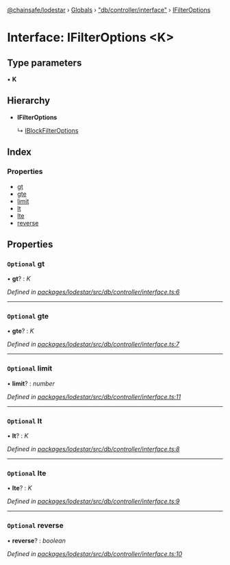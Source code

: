 [@chainsafe/lodestar](../README.md) › [Globals](../globals.md) › ["db/controller/interface"](../modules/_db_controller_interface_.md) › [IFilterOptions](_db_controller_interface_.ifilteroptions.md)

# Interface: IFilterOptions <**K**>

## Type parameters

▪ **K**

## Hierarchy

* **IFilterOptions**

  ↳ [IBlockFilterOptions](_db_api_beacon_repositories_blockarchive_.iblockfilteroptions.md)

## Index

### Properties

* [gt](_db_controller_interface_.ifilteroptions.md#optional-gt)
* [gte](_db_controller_interface_.ifilteroptions.md#optional-gte)
* [limit](_db_controller_interface_.ifilteroptions.md#optional-limit)
* [lt](_db_controller_interface_.ifilteroptions.md#optional-lt)
* [lte](_db_controller_interface_.ifilteroptions.md#optional-lte)
* [reverse](_db_controller_interface_.ifilteroptions.md#optional-reverse)

## Properties

### `Optional` gt

• **gt**? : *K*

*Defined in [packages/lodestar/src/db/controller/interface.ts:6](https://github.com/ChainSafe/lodestar/blob/be953aad3/packages/lodestar/src/db/controller/interface.ts#L6)*

___

### `Optional` gte

• **gte**? : *K*

*Defined in [packages/lodestar/src/db/controller/interface.ts:7](https://github.com/ChainSafe/lodestar/blob/be953aad3/packages/lodestar/src/db/controller/interface.ts#L7)*

___

### `Optional` limit

• **limit**? : *number*

*Defined in [packages/lodestar/src/db/controller/interface.ts:11](https://github.com/ChainSafe/lodestar/blob/be953aad3/packages/lodestar/src/db/controller/interface.ts#L11)*

___

### `Optional` lt

• **lt**? : *K*

*Defined in [packages/lodestar/src/db/controller/interface.ts:8](https://github.com/ChainSafe/lodestar/blob/be953aad3/packages/lodestar/src/db/controller/interface.ts#L8)*

___

### `Optional` lte

• **lte**? : *K*

*Defined in [packages/lodestar/src/db/controller/interface.ts:9](https://github.com/ChainSafe/lodestar/blob/be953aad3/packages/lodestar/src/db/controller/interface.ts#L9)*

___

### `Optional` reverse

• **reverse**? : *boolean*

*Defined in [packages/lodestar/src/db/controller/interface.ts:10](https://github.com/ChainSafe/lodestar/blob/be953aad3/packages/lodestar/src/db/controller/interface.ts#L10)*
